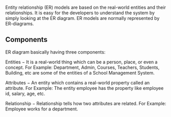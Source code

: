 Entity relationship (ER) models are based on the real-world entities and their relationships. It is easy for the developers to understand the system by simply looking at the ER diagram. ER models are normally represented by ER-diagrams.

## Components
ER diagram basically having three components:

Entities − It is a real-world thing which can be a person, place, or even a concept. For Example: Department, Admin, Courses, Teachers, Students, Building, etc are some of the entities of a School Management System.

Attributes − An entity which contains a real-world property called an attribute. For Example: The entity employee has the property like employee id, salary, age, etc.

Relationship − Relationship tells how two attributes are related. For Example: Employee works for a department.
